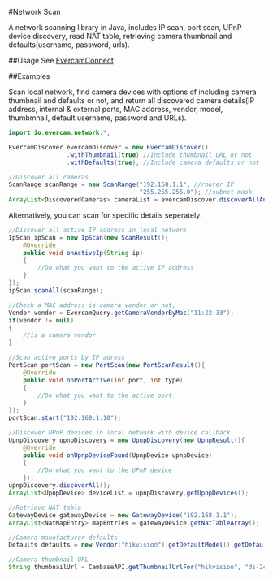 #Network Scan

A network scanning library in Java, includes IP scan, port scan, UPnP device discovery, read NAT table, retrieving camera thumbnail and defaults(username, password, urls).

##Usage
See [EvercamConnect](https://github.com/evercam/android.connect)

##Examples

Scan local network, find camera devices with options of including camera thumbnail and defaults or not, and return all discovered camera details(IP address, internal & external ports, MAC address, vendor, model, thumbmnail, default username, password and URLs).
```Java
import io.evercam.network.*;

EvercamDiscover evercamDiscover = new EvercamDiscover()
				.withThumbnail(true) //Include thumbnail URL or not
				.withDefaults(true); //Include camera defaults or not

//Discover all cameras
ScanRange scanRange = new ScanRange("192.168.1.1", //router IP
                                    "255.255.255.0"); //subnet mask
ArrayList<DiscoveredCameras> cameraList = evercamDiscover.discoverAllAndroid(scanRange);
```
Alternatively, you can scan for specific details seperately:
```Java
//Discover all active IP address in local network
IpScan ipScan = new IpScan(new ScanResult(){
	@Override
	public void onActiveIp(String ip)
	{
		//Do what you want to the active IP address
	}
});
ipScan.scanAll(scanRange);

//Check a MAC address is camera vendor or not, 
Vendor vendor = EvercamQuery.getCameraVendorByMac("11:22:33");
if(vendor != null)
{
	//is a camera vendor
}

//Scan active ports by IP adress
PortScan portScan = new PortScan(new PortScanResult(){
	@Override
	public void onPortActive(int port, int type)
	{
		//Do what you want to the active port
	}
});
portScan.start("192.168.1.10");

//Discover UPnP devices in local network with device callback
UpnpDiscovery upnpDiscovery = new UpnpDiscovery(new UpnpResult(){
	@Override
	public void onUpnpDeviceFound(UpnpDevice upnpDevice)
	{
		//Do what you want to the UPnP device
	});
upnpDiscovery.discoverAll();
ArrayList<UpnpDevice> deviceList = upnpDiscovery.getUpnpDevices();

//Retrieve NAT table
GatewayDevice gatewayDevice = new GatewayDevice("192.168.1.1");
ArrayList<NatMapEntry> mapEntries = gatewayDevice.getNatTableArray();

//Camera manufacturer defaults
Defaults defaults = new Vendor("hikvision").getDefaultModel().getDefaults();

//Camera thumbnail URL
String thumbnailUrl = CambaseAPI.getThumbnailUrlFor("hikvision", "ds-2cd7164-e")
```
